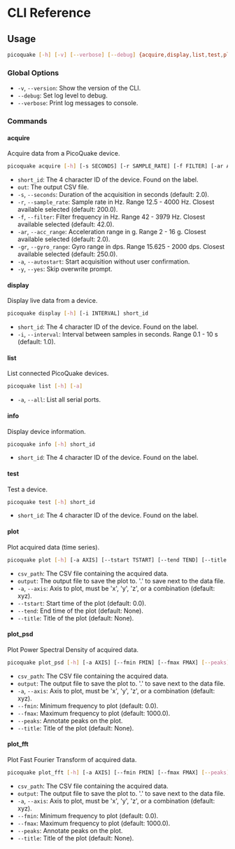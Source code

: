 # CLI Reference

## Usage

```bash
picoquake [-h] [-v] [--verbose] [--debug] {acquire,display,list,test,plot_psd,plot} ...
```

### Global Options

- `-v`, `--version`: Show the version of the CLI.
- `--debug`: Set log level to debug.
- `--verbose`: Print log messages to console.

### Commands

#### acquire

Acquire data from a PicoQuake device.

```bash
picoquake acquire [-h] [-s SECONDS] [-r SAMPLE_RATE] [-f FILTER] [-ar ACC_RANGE] [-gr GYRO_RANGE] [-a] [-y] short_id out
```

- `short_id`: The 4 character ID of the device. Found on the label.
- `out`: The output CSV file.
- `-s`, `--seconds`: Duration of the acquisition in seconds (default: 2.0).
- `-r`, `--sample_rate`: Sample rate in Hz. Range 12.5 - 4000 Hz. Closest available selected (default: 200.0).
- `-f`, `--filter`: Filter frequency in Hz. Range 42 - 3979 Hz. Closest available selected (default: 42.0).
- `-ar`, `--acc_range`: Acceleration range in g. Range 2 - 16 g. Closest available selected (default: 2.0).
- `-gr`, `--gyro_range`: Gyro range in dps. Range 15.625 - 2000 dps. Closest available selected (default: 250.0).
- `-a`, `--autostart`: Start acquisition without user confirmation.
- `-y`, `--yes`: Skip overwrite prompt.

#### display

Display live data from a device.

```bash
picoquake display [-h] [-i INTERVAL] short_id
```

- `short_id`: The 4 character ID of the device. Found on the label.
- `-i`, `--interval`: Interval between samples in seconds. Range 0.1 - 10 s (default: 1.0).

#### list

List connected PicoQuake devices.

```bash
picoquake list [-h] [-a]
```

- `-a`, `--all`: List all serial ports.

#### info

Display device information.

```bash
picoquake info [-h] short_id
```

- `short_id`: The 4 character ID of the device. Found on the label.

#### test

Test a device.

```bash
picoquake test [-h] short_id
```

- `short_id`: The 4 character ID of the device. Found on the label.

#### plot

Plot acquired data (time series).

```bash
picoquake plot [-h] [-a AXIS] [--tstart TSTART] [--tend TEND] [--title TITLE] csv_path output
```

- `csv_path`: The CSV file containing the acquired data.
- `output`: The output file to save the plot to. '.' to save next to the data file.
- `-a`, `--axis`: Axis to plot, must be 'x', 'y', 'z', or a combination (default: xyz).
- `--tstart`: Start time of the plot (default: 0.0).
- `--tend`: End time of the plot (default: None).
- `--title`: Title of the plot (default: None).

#### plot_psd

Plot Power Spectral Density of acquired data.

```bash
picoquake plot_psd [-h] [-a AXIS] [--fmin FMIN] [--fmax FMAX] [--peaks] [--title TITLE] csv_path output
```

- `csv_path`: The CSV file containing the acquired data.
- `output`: The output file to save the plot to. '.' to save next to the data file.
- `-a`, `--axis`: Axis to plot, must be 'x', 'y', 'z', or a combination (default: xyz).
- `--fmin`: Minimum frequency to plot (default: 0.0).
- `--fmax`: Maximum frequency to plot (default: 1000.0).
- `--peaks`: Annotate peaks on the plot.
- `--title`: Title of the plot (default: None).

#### plot_fft

Plot Fast Fourier Transform of acquired data.

```bash
picoquake plot_fft [-h] [-a AXIS] [--fmin FMIN] [--fmax FMAX] [--peaks] [--title TITLE] csv_path output
```

- `csv_path`: The CSV file containing the acquired data.
- `output`: The output file to save the plot to. '.' to save next to the data file.
- `-a`, `--axis`: Axis to plot, must be 'x', 'y', 'z', or a combination (default: xyz).
- `--fmin`: Minimum frequency to plot (default: 0.0).
- `--fmax`: Maximum frequency to plot (default: 1000.0).
- `--peaks`: Annotate peaks on the plot.
- `--title`: Title of the plot (default: None).
